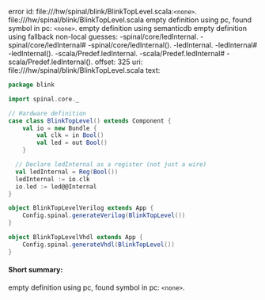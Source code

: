 error id: file://<WORKSPACE>/hw/spinal/blink/BlinkTopLevel.scala:`<none>`.
file://<WORKSPACE>/hw/spinal/blink/BlinkTopLevel.scala
empty definition using pc, found symbol in pc: `<none>`.
empty definition using semanticdb
empty definition using fallback
non-local guesses:
	 -spinal/core/ledInternal.
	 -spinal/core/ledInternal#
	 -spinal/core/ledInternal().
	 -ledInternal.
	 -ledInternal#
	 -ledInternal().
	 -scala/Predef.ledInternal.
	 -scala/Predef.ledInternal#
	 -scala/Predef.ledInternal().
offset: 325
uri: file://<WORKSPACE>/hw/spinal/blink/BlinkTopLevel.scala
text:
```scala
package blink

import spinal.core._

// Hardware definition
case class BlinkTopLevel() extends Component {
    val io = new Bundle {
        val clk = in Bool()
        val led = out Bool()
    }

  // Declare ledInternal as a register (not just a wire)
  val ledInternal = Reg(Bool())
  ledInternal := io.clk
  io.led := led@@Internal
}

object BlinkTopLevelVerilog extends App {
    Config.spinal.generateVerilog(BlinkTopLevel())
}

object BlinkTopLevelVhdl extends App {
    Config.spinal.generateVhdl(BlinkTopLevel())
}

```


#### Short summary: 

empty definition using pc, found symbol in pc: `<none>`.